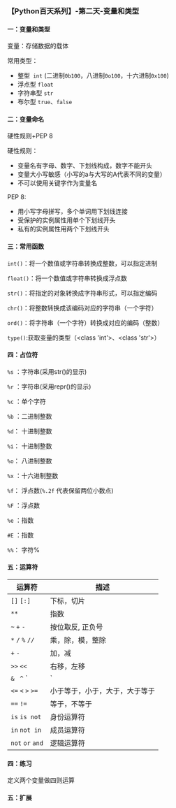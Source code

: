 ### 【Python百天系列】-第二天-变量和类型

#### 一：变量和类型

变量：存储数据的载体

常用类型：

- 整型` int` (二进制`0b100`，八进制`0o100`，十六进制`0x100`)
- 浮点型 `float`
- 字符串型 `str`
- 布尔型 `true`、`false`

#### 二：变量命名

硬性规则+PEP 8

硬性规则：

- 变量名有字母、数字、下划线构成，数字不能开头
- 变量大小写敏感（小写的a与大写的A代表不同的变量）
- 不可以使用关键字作为变量名

PEP 8:

- 用小写字母拼写，多个单词用下划线连接
- 受保护的实例属性用单个下划线开头
- 私有的实例属性用两个下划线开头

#### 三：常用函数

`int()`：将一个数值或字符串转换成整数，可以指定进制

`float()`：将一个数值或字符串转换成浮点数

`str()`：将指定的对象转换成字符串形式，可以指定编码

`chr()`：将整数转换成该编码对应的字符串（一个字符）

`ord()`：将字符串（一个字符）转换成对应的编码（整数）

`type()`:获取变量的类型（<class 'int'>、<class 'str'>）

####  四：占位符

`%s` ：字符串(采用str()的显示)

`%r` ：字符串(采用repr()的显示)

`%c` ：单个字符

`%b` ：二进制整数

`%d`： 十进制整数

`%i`： 十进制整数

`%o`： 八进制整数

`%x` ：十六进制整数

`%f`： 浮点数(`%.2f` 代表保留两位小数点)

`%F` ：浮点数

`%e` ：指数

`#E` ：指数

`%%`： 字符%

####  五：运算符

| 运算符            | 描述                           |
| ----------------- | ------------------------------ |
| `[]` `[:]`        | 下标，切片                     |
| `**`              | 指数                           |
| `~` `+` `-`       | 按位取反, 正负号               |
| `*` `/` `%` `//`  | 乘，除，模，整除               |
| `+` `-`           | 加，减                         |
| `>>` `<<`         | 右移，左移                     |
| `&`  ` ^`   `|`   | 按位与，按位异或，按位或       |
| `<=` `<` `>` `>=` | 小于等于，小于，大于，大于等于 |
| `==` `!=`         | 等于，不等于                   |
| `is` `is not`     | 身份运算符                     |
| `in` `not in`     | 成员运算符                     |
| `not` `or` `and`  | 逻辑运算符                     |

####  四：练习

定义两个变量做四则运算

#### 五：扩展









